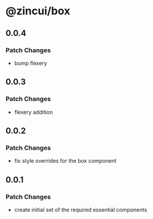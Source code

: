 # @zincui/box

## 0.0.4

### Patch Changes

- bump flexery

## 0.0.3

### Patch Changes

- flexery addition

## 0.0.2

### Patch Changes

- fix style overrides for the box component

## 0.0.1

### Patch Changes

- create initial set of the required essential components
